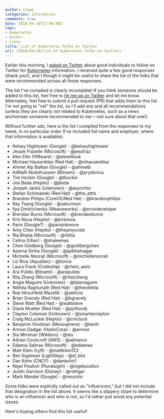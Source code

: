 ```yaml
---
author: slowe
categories: Information
comments: true
date: 2018-04-18T12:00:00Z
tags:
- Kubernetes
- Docker
- Linux
title: List of Kubernetes Folks on Twitter
url: /2018/04/18/list-of-kubernetes-folks-on-twitter/
---
```


Earlier this morning, I [asked on Twitter][link-1] about good individuals to follow on Twitter for [Kubernetes][link-2] information. I received quite a few good responses (thank you!), and I though it might be useful to share the list of the folks that were recommended across all those responses.<!--more-->

The list I've compiled is clearly incomplete! If you think someone should be added to this list, feel free to [hit me up on Twitter][link-3] and let me know. Alternately, feel free to submit a pull request (PR) that adds them to this list. I'm not going to "vet" the list, so I'll add any and all recommendations (unless they are clearly not related to Kubernetes, such as a news anchorman someone recommended to me---not sure about that one!).

Without further ado, here is the list I compiled from the responses to my tweet, in no particular order (I've included full name and employer, where that information is available):

* Kelsey Hightower (Google) - @kelseyhightower
* Jessie Frazelle (Microsoft) - @jessfraz
* Alex Ellis (VMware) - @alexellisuk
* Michael Hausenblas (Red Hat) - @mhausenblas
* Ahmet Alp Balkan (Google) - @ahmetb
* AdNaN Abdulhussein (Bitnami) - @prydonius
* Tim Hockin (Google) - @thockin
* Joe Beda (Heptio) - @jbeda
* Joseph Jacks (Unknown) - @asynchio
* Stefan Schimanski (Red Hat) - @the_sttts
* Brandon Philips (CoreOS/Red Hat) - @brandonphilips
* Ray Tsang (Google) - @saturnism
* Ilya Dmitrichenko (Weaveworks) - @errordeveloper
* Brendan Burns (Microsoft) - @brendanburns
* Kris Nova (Heptio) - @krisnova
* Paris (Google?) - @parisinbmore
* Amy Chen (Heptio) - @theamycode
* Ria Bhatia (Microsoft) - @rbitia
* Celina (Uber) - @shaleenaa
* Chen Goldberg (Google) - @goldbergchen
* Aparna Sinha (Google) - @apbhatnagar
* Michelle Noorali (Microsoft) - @michellenoorali
* Liz Rice (AquaSec) - @lizrice
* Laura Frank (Codeship) - @rhein_wein
* Ara Pulido (Bitnami) - @arapulido
* Rita Zhang (Microsoft) - @ritazzhang
* Angie Maguire (Unknown) - @lalamaguire
* Nikhita Raghunath (Red Hat) - @thenikhita
* Rob Hirschfeld (RackN) - @zehicle
* Brian Gracely (Red Hat) - @bgracely
* Steve Watt (Red Hat) - @wattsteve
* Diane Mueller (Red Hat) - @pythondj
* Clayton Coleman (Unknown) - @smarterclayton
* Craig McLuckie (Heptio) - @cmcluck
* Benjamin Hindman (Mesosphere) - @benh
* Armon Dadgar (HashiCorp) - @armon
* Stu Miniman (Wikibon) - @stu
* Adrian Cockcroft (AWS) - @adrianco
* Edaena Salinas (Microsoft) - @edaenas
* Matt Klein (Lyft) - @mattklein123
* Ben Sigelman (LightStep) - @el_bhs
* Dan Kohn (CNCF) - @dankohn1
* Nigel Poulton (Pluralsight) - @nigelpoulton
* Justin Garrison (Disney) - @rothgar
* Mark Mandel (Google) - @neurotic

Some folks were explicitly called out as "influencers," but I did not include that designation in the list above. It seems like a slippery slope to determine who is an influencer and who is not, so I'd rather just avoid any potential issues.

Here's hoping others find this list useful!

[link-1]: https://twitter.com/scott_lowe/status/986602642083229696
[link-2]: https://kubernetes.io/
[link-3]: https://twitter.com/scott_lowe/
